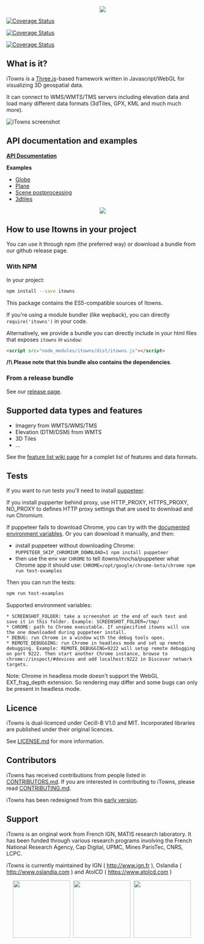 
<p align="center">
<img src="https://raw.githubusercontent.com/iTowns/itowns.github.io/master/images/itowns_logo_300x134.png" />
</p>

[![Coverage Status](https://coveralls.io/repos/github/gliegard/itowns/badge.svg?branch=master)](https://coveralls.io/github/gliegard/itowns?branch=master)

[![Coverage Status](https://coveralls.io/repos/github/gliegard/itowns/badge.svg?branch=master)](https://coveralls.io/github/gliegard/itowns?branch=master)

[![Coverage Status](https://coveralls.io/repos/github/gliegard/itowns/badge.svg?branch=master)](https://coveralls.io/github/gliegard/itowns?branch=master)

## What is it?

iTowns is a [Three.js](https://threejs.org/)-based framework written in Javascript/WebGL for visualizing 3D geospatial data.

It can connect to WMS/WMTS/TMS servers including elevation data and load many different data formats (3dTiles, GPX, KML and much much more).

![iTowns screenshot](https://raw.githubusercontent.com/iTowns/itowns.github.io/master/images/itownsReleaseXS.jpg)

## API documentation and examples

**[API Documentation](http://www.itowns-project.org/itowns/API_Doc/)**


**Examples**

- [Globe](http://www.itowns-project.org/itowns/examples/globe.html)
- [Plane](http://www.itowns-project.org/itowns/examples/planar.html)
- [Scene postprocessing](http://www.itowns-project.org/itowns/examples/postprocessing.html)
- [3dtiles](http://www.itowns-project.org/itowns/examples/3dtiles.html)

<p align="center">
<a href="http://www.itowns-project.org/itowns/examples/index.html"><img src="http://www.itowns-project.org/images/montage.jpg" /></a>
</p>

## How to use Itowns in your project

You can use it through npm (the preferred way) or download a bundle from our github release page.

### With NPM

In your project:

```bash
npm install --save itowns
```
This package contains the ES5-compatible sources of Itowns.

If you're using a module bundler (like wepback), you can directly `require('itowns')` in your code.

Alternatively, we provide a bundle you can directly include in your html files that exposes `itowns` in  `window`:
```html
<script src="node_modules/itowns/dist/itowns.js"></script>
```

**/!\ Please note that this bundle also contains the dependencies**.

### From a release bundle

See our [release page](https://github.com/iTowns/itowns/releases).


## Supported data types and features

- Imagery from WMTS/WMS/TMS
- Elevation (DTM/DSM) from WMTS
- 3D Tiles
- ...

See the [feature list wiki page](https://github.com/iTowns/itowns/wiki/Supported-Features) for a complet list of features and data formats.

## Tests

If you want to run tests you'll need to install [puppeteer](https://github.com/GoogleChrome/puppeteer).

If you install pupperter behind proxy, use HTTP_PROXY, HTTPS_PROXY, NO_PROXY to defines HTTP proxy settings that are used to download and run Chromium.

If puppeteer fails to download Chrome, you can try with the [documented environment variables](https://github.com/GoogleChrome/puppeteer/blob/master/docs/api.md#environment-variables).
Or you can download it manually, and then:
- install puppeteer without downloading Chrome: `PUPPETEER_SKIP_CHROMIUM_DOWNLOAD=1 npm install puppeteer`
- then use the env var `CHROME` to tell itowns/mocha/puppeteer what Chrome app it should use:
`CHROME=/opt/google/chrome-beta/chrome npm run test-examples`

Then you can run the tests:
```bash
npm run test-examples
```
Supported environment variables:

    * SCREENSHOT_FOLDER: take a screenshot at the end of each test and save it in this folder. Example: SCREENSHOT_FOLDER=/tmp/
    * CHROME: path to Chrome executable. If unspecified itowns will use the one downloaded during puppeteer install.
    * DEBUG: run Chrome in a window with the debug tools open.
    * REMOTE_DEBUGGING: run Chrome in headless mode and set up remote debugging. Example: REMOTE_DEBUGGING=9222 will setup remote debugging on port 9222. Then start another Chrome instance, browse to chrome://inspect/#devices and add localhost:9222 in Discover network targets.

Note: Chrome in headless mode doesn't support the WebGL EXT_frag_depth extension. So rendering may differ and some bugs can only be present in headless mode.

## Licence

iTowns is dual-licenced under Cecill-B V1.0 and MIT.
Incorporated libraries are published under their original licences.

See [LICENSE.md](LICENSE.md) for more information.

## Contributors

iTowns has received contributions from people listed in [CONTRIBUTORS.md](CONTRIBUTORS.md).
If you are interested in contributing to iTowns, please read [CONTRIBUTING.md](CONTRIBUTING.md).

iTowns has been redesigned from this [early version](https://github.com/iTowns/itowns-legacy).

## Support

iTowns is an original work from French IGN, MATIS research laboratory.
It has been funded through various research programs involving the French National Research Agency, Cap Digital, UPMC, Mines ParisTec, CNRS, LCPC.

iTowns is currently maintained by IGN ( http://www.ign.fr ), Oslandia ( http://www.oslandia.com ) and AtolCD ( https://www.atolcd.com )

<p align="center">
<a href="http://www.ign.fr"><img src="https://raw.githubusercontent.com/iTowns/itowns.github.io/master/images/logo_ign.png" height="150" /></a>&nbsp;
<a href="http://www.oslandia.com"><img src="https://raw.githubusercontent.com/iTowns/itowns.github.io/master/images/logo_oslandia.png" height="150" /></a>&nbsp;
<a href="https://www.atolcd.com"><img src="https://raw.githubusercontent.com/iTowns/itowns.github.io/master/images/logo_atolcd.jpg" height="150" /></a>&nbsp;
</p>


